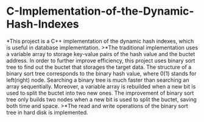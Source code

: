 # C-Implementation-of-the-Dynamic-Hash-Indexes
*This project is a C++ implementation of the dynamic hash indexes, which is useful in database implementation.
	>*The traditional implementation uses a variable array to storage key-value pairs of the hash value and the buctet address. In order to further improve efficiency, this project uses binary sort tree to find out the buctet that storages the target data. The structure of a binary sort tree corresponds to the binary hash value, where 0(1) stands for left(right) node. Searching a binary tree is much faster than searching an array sequentially. Moreover, a variable array is rebuilded when a new bit is used to split the buctet into two new ones. The improvement of binary sort tree only builds two nodes when  a new bit is used to split the buctet, saving both time and space. 
	>*The read and write operations of the binary sort tree in hard disk is implemented.